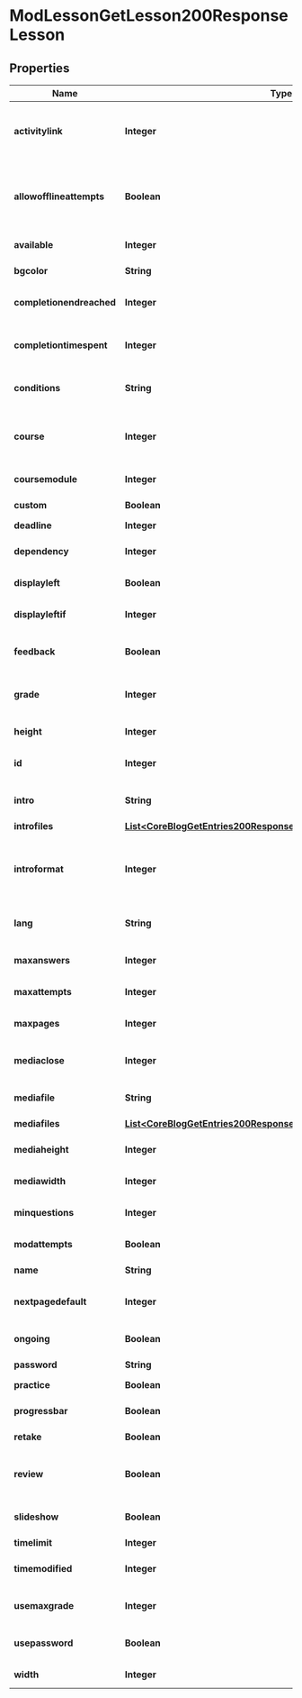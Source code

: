 

# ModLessonGetLesson200ResponseLesson


## Properties

| Name | Type | Description | Notes |
|------------ | ------------- | ------------- | -------------|
|**activitylink** | **Integer** | Id of the next activity to be linked once the lesson is completed |  [optional] |
|**allowofflineattempts** | **Boolean** | Whether to allow the lesson to be attempted offline in the mobile app |  |
|**available** | **Integer** | Available from |  [optional] |
|**bgcolor** | **String** | Slideshow bgcolor |  [optional] |
|**completionendreached** | **Integer** | Require end reached for completion? |  [optional] |
|**completiontimespent** | **Integer** | Student must do this activity at least for |  [optional] |
|**conditions** | **String** | Conditions to enable the lesson |  [optional] |
|**course** | **Integer** | Foreign key reference to the course this lesson is part of. |  |
|**coursemodule** | **Integer** | Course module id. |  |
|**custom** | **Boolean** | Custom scoring? |  [optional] |
|**deadline** | **Integer** | Available until |  [optional] |
|**dependency** | **Integer** | Dependent on (another lesson id) |  [optional] |
|**displayleft** | **Boolean** | Display left pages menu? |  [optional] |
|**displayleftif** | **Integer** | Minimum grade to display menu |  [optional] |
|**feedback** | **Boolean** | Display default feedback |  [optional] |
|**grade** | **Integer** | The total that the grade is scaled to be out of |  [optional] |
|**height** | **Integer** | Slideshow height |  [optional] |
|**id** | **Integer** | Standard Moodle primary key. |  |
|**intro** | **String** | Lesson introduction text. |  [optional] |
|**introfiles** | [**List&lt;CoreBlogGetEntries200ResponseEntriesInnerSummaryfilesInner&gt;**](CoreBlogGetEntries200ResponseEntriesInnerSummaryfilesInner.md) |  |  [optional] |
|**introformat** | **Integer** | intro format (1 &#x3D; HTML, 0 &#x3D; MOODLE, 2 &#x3D; PLAIN, or 4 &#x3D; MARKDOWN) |  [optional] |
|**lang** | **String** | Forced activity language |  |
|**maxanswers** | **Integer** | Maximum answers per page |  [optional] |
|**maxattempts** | **Integer** | Maximum attempts |  [optional] |
|**maxpages** | **Integer** | Number of pages to show |  [optional] |
|**mediaclose** | **Integer** | Display a close button in the popup? |  [optional] |
|**mediafile** | **String** | Local file path or full external URL |  [optional] |
|**mediafiles** | [**List&lt;CoreBlogGetEntries200ResponseEntriesInnerSummaryfilesInner&gt;**](CoreBlogGetEntries200ResponseEntriesInnerSummaryfilesInner.md) |  |  [optional] |
|**mediaheight** | **Integer** | Popup for media file height |  [optional] |
|**mediawidth** | **Integer** | Popup for media with |  [optional] |
|**minquestions** | **Integer** | Minimum number of questions |  [optional] |
|**modattempts** | **Boolean** | Allow student review? |  [optional] |
|**name** | **String** | Lesson name. |  |
|**nextpagedefault** | **Integer** | Action for a correct answer |  [optional] |
|**ongoing** | **Boolean** | Display ongoing score? |  [optional] |
|**password** | **String** | Password |  [optional] |
|**practice** | **Boolean** | Practice lesson? |  [optional] |
|**progressbar** | **Boolean** | Display progress bar? |  [optional] |
|**retake** | **Boolean** | Re-takes allowed |  [optional] |
|**review** | **Boolean** | Provide option to try a question again |  [optional] |
|**slideshow** | **Boolean** | Display lesson as slideshow |  [optional] |
|**timelimit** | **Integer** | Time limit |  [optional] |
|**timemodified** | **Integer** | Last time settings were updated |  [optional] |
|**usemaxgrade** | **Integer** | How to calculate the final grade |  [optional] |
|**usepassword** | **Boolean** | Password protected lesson? |  [optional] |
|**width** | **Integer** | Slideshow width |  [optional] |



